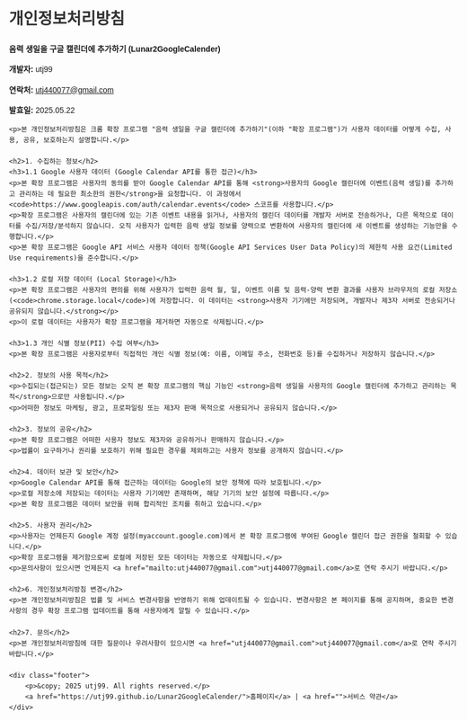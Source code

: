 <!DOCTYPE html>
<html lang="ko">
<head>
    <meta charset="UTF-8">
    <meta name="viewport" content="width=device-width, initial-scale=1.0">
    <title>개인정보처리방침 - 음력 생일을 구글 캘린더에 추가하기</title>
    <style>
        body { font-family: Arial, sans-serif; line-height: 1.6; margin: 20px; max-width: 800px; margin: auto; }
        h1, h2, h3 { color: #333; }
        .footer { margin-top: 50px; border-top: 1px solid #eee; padding-top: 20px; font-size: 0.9em; text-align: center; }
        .footer a { margin: 0 10px; text-decoration: none; color: #007bff; }
    </style>
</head>
<body>
    <h1>개인정보처리방침</h1>
    <p><strong>음력 생일을 구글 캘린더에 추가하기 (Lunar2GoogleCalender)</strong></p>
    <p><strong>개발자:</strong> utj99</p>
    <p><strong>연락처:</strong> <a href="utj440077@google.com">utj440077@gmail.com</a></p>
    <p><strong>발효일:</strong> 2025.05.22</p>

    <p>본 개인정보처리방침은 크롬 확장 프로그램 "음력 생일을 구글 캘린더에 추가하기"(이하 "확장 프로그램")가 사용자 데이터를 어떻게 수집, 사용, 공유, 보호하는지 설명합니다.</p>

    <h2>1. 수집하는 정보</h2>
    <h3>1.1 Google 사용자 데이터 (Google Calendar API를 통한 접근)</h3>
    <p>본 확장 프로그램은 사용자의 동의를 받아 Google Calendar API를 통해 <strong>사용자의 Google 캘린더에 이벤트(음력 생일)를 추가하고 관리하는 데 필요한 최소한의 권한</strong>을 요청합니다. 이 과정에서 <code>https://www.googleapis.com/auth/calendar.events</code> 스코프를 사용합니다.</p>
    <p>확장 프로그램은 사용자의 캘린더에 있는 기존 이벤트 내용을 읽거나, 사용자의 캘린더 데이터를 개발자 서버로 전송하거나, 다른 목적으로 데이터를 수집/저장/분석하지 않습니다. 오직 사용자가 입력한 음력 생일 정보를 양력으로 변환하여 사용자의 캘린더에 새 이벤트를 생성하는 기능만을 수행합니다.</p>
    <p>본 확장 프로그램은 Google API 서비스 사용자 데이터 정책(Google API Services User Data Policy)의 제한적 사용 요건(Limited Use requirements)을 준수합니다.</p>

    <h3>1.2 로컬 저장 데이터 (Local Storage)</h3>
    <p>본 확장 프로그램은 사용자의 편의를 위해 사용자가 입력한 음력 월, 일, 이벤트 이름 및 음력-양력 변환 결과를 사용자 브라우저의 로컬 저장소(<code>chrome.storage.local</code>)에 저장합니다. 이 데이터는 <strong>사용자 기기에만 저장되며, 개발자나 제3자 서버로 전송되거나 공유되지 않습니다.</strong></p>
    <p>이 로컬 데이터는 사용자가 확장 프로그램을 제거하면 자동으로 삭제됩니다.</p>

    <h3>1.3 개인 식별 정보(PII) 수집 여부</h3>
    <p>본 확장 프로그램은 사용자로부터 직접적인 개인 식별 정보(예: 이름, 이메일 주소, 전화번호 등)를 수집하거나 저장하지 않습니다.</p>

    <h2>2. 정보의 사용 목적</h2>
    <p>수집되는(접근되는) 모든 정보는 오직 본 확장 프로그램의 핵심 기능인 <strong>음력 생일을 사용자의 Google 캘린더에 추가하고 관리하는 목적</strong>으로만 사용됩니다.</p>
    <p>어떠한 정보도 마케팅, 광고, 프로파일링 또는 제3자 판매 목적으로 사용되거나 공유되지 않습니다.</p>

    <h2>3. 정보의 공유</h2>
    <p>본 확장 프로그램은 어떠한 사용자 정보도 제3자와 공유하거나 판매하지 않습니다.</p>
    <p>법률이 요구하거나 권리를 보호하기 위해 필요한 경우를 제외하고는 사용자 정보를 공개하지 않습니다.</p>

    <h2>4. 데이터 보관 및 보안</h2>
    <p>Google Calendar API를 통해 접근하는 데이터는 Google의 보안 정책에 따라 보호됩니다.</p>
    <p>로컬 저장소에 저장되는 데이터는 사용자 기기에만 존재하며, 해당 기기의 보안 설정에 따릅니다.</p>
    <p>본 확장 프로그램은 데이터 보안을 위해 합리적인 조치를 취하고 있습니다.</p>

    <h2>5. 사용자 권리</h2>
    <p>사용자는 언제든지 Google 계정 설정(myaccount.google.com)에서 본 확장 프로그램에 부여된 Google 캘린더 접근 권한을 철회할 수 있습니다.</p>
    <p>확장 프로그램을 제거함으로써 로컬에 저장된 모든 데이터는 자동으로 삭제됩니다.</p>
    <p>문의사항이 있으시면 언제든지 <a href="mailto:utj440077@gmail.com">utj440077@gmail.com</a>로 연락 주시기 바랍니다.</p>

    <h2>6. 개인정보처리방침 변경</h2>
    <p>본 개인정보처리방침은 법률 및 서비스 변경사항을 반영하기 위해 업데이트될 수 있습니다. 변경사항은 본 페이지를 통해 공지하며, 중요한 변경사항의 경우 확장 프로그램 업데이트를 통해 사용자에게 알릴 수 있습니다.</p>

    <h2>7. 문의</h2>
    <p>본 개인정보처리방침에 대한 질문이나 우려사항이 있으시면 <a href="utj440077@gmail.com">utj440077@gmail.com</a>로 연락 주시기 바랍니다.</p>

    <div class="footer">
        <p>&copy; 2025 utj99. All rights reserved.</p>
        <a href="https://utj99.github.io/Lunar2GoogleCalender/">홈페이지</a> | <a href="">서비스 약관</a>
    </div>
</body>
</html>
